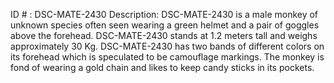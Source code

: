 ID # : DSC-MATE-2430
Description: DSC-MATE-2430 is a male monkey of unknown species often seen wearing a green helmet and a pair of goggles above the forehead. DSC-MATE-2430 stands at 1.2 meters tall and weighs approximately 30 Kg. DSC-MATE-2430 has two bands of different colors on its forehead which is speculated to be camouflage markings. The monkey is fond of wearing a gold chain and likes to keep candy sticks in its pockets.